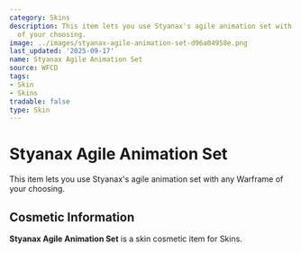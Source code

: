 ```yaml
---
category: Skins
description: This item lets you use Styanax's agile animation set with any Warframe
  of your choosing.
image: ../images/styanax-agile-animation-set-d96a04958e.png
last_updated: '2025-09-17'
name: Styanax Agile Animation Set
source: WFCD
tags:
- Skin
- Skins
tradable: false
type: Skin
---
```


# Styanax Agile Animation Set

This item lets you use Styanax's agile animation set with any Warframe of your choosing.

## Cosmetic Information

**Styanax Agile Animation Set** is a skin cosmetic item for Skins.

